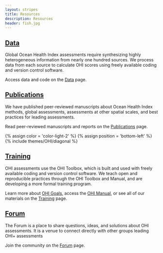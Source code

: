 ```yaml
---
layout: stripes
title: Resources
description: Resources
header: fish.jpg
---
```


## [Data](/data)

Global Ocean Health Index assessments require synthesizing highly heterogeneous information from nearly one hundred sources. We process data from each source to calculate OHI scores using freely available coding and version control software.

Access data and code on the [Data](/data) page.


## [Publications](/publications)

We have published peer-reviewed manuscripts about Ocean Health Index methods, global assessments, assessments at other spatial scales, and best practices for leading assessments.

Read peer-reviewed manuscripts and reports on the [Publications](/publications) page.

{% assign color = 'color-light-2' %}
{% assign position = 'bottom-left' %}
{% include themes/OHI/diagonal %}


## [Training](/training)

OHI assessments use the OHI Toolbox, which is built and used with freely available coding and version control software. We teach open and reproducible practices through the OHI Toolbox and Manual, and are developing a more formal training program.

Learn more about [OHI Goals](/goals), access the [OHI Manual](/manual), or see all of our materials on the [Training](/training) page.


## [Forum](/forum)

The Forum is a place to share questions, ideas, and solutions about OHI assessments. It is a venue to connect directly with other groups leading OHI+ assessments

Join the community on the [Forum](/forum) page.
